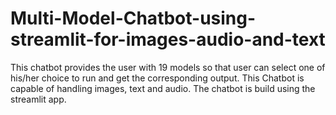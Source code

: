 # Multi-Model-Chatbot-using-streamlit-for-images-audio-and-text
This chatbot provides the user with 19 models so that user can select one of his/her choice to run and get the corresponding output. This Chatbot is capable of handling images, text and audio. The chatbot is build using the streamlit app.  
